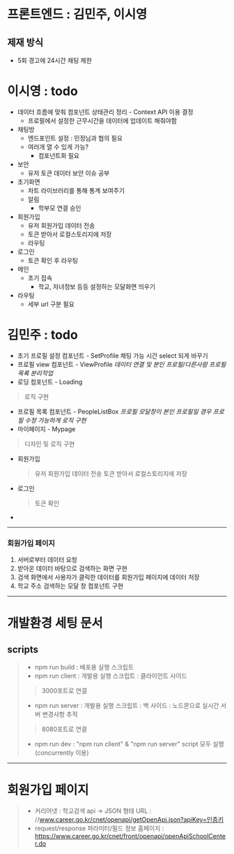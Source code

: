 # 프론트엔드 : 김민주, 이시영      

## 제재 방식
* 5회 경고에 24시간 채팅 제한

# 이시영 : todo
* 데이터 흐름에 맞춰 컴포넌트 상태관리 정리 - Context API 이용 결정
    * 프로필에서 설정한 근무시간을 데이터에 업데이트 해줘야함
* 채팅방
    * 엔드포인트 설정 : 민정님과 협의 필요
    * 여러개 열 수 있게 가능?
        * 컴포넌트화 필요
* 보안
    * 유저 토큰 데이터 보안 이슈 공부
* 초기화면
    * 차트 라이브러리를 통해 통계 보여주기
    * 알림
        * 학부모 연결 승인
* 회원가입
    * 유저 회원가입 데이터 전송
    * 토큰 받아서 로컬스토리지에 저장
    * 라우팅
* 로그인
    * 토큰 확인 후 라우팅
* 메인
    * 초기 접속
        * 학교, 자녀정보 등등 설정하는 모달화면 띄우기
* 라우팅
    * 세부 url 구분 필요

# 김민주 : todo 
* 초기 프로필 설정 컴포넌트 - SetProfile
채팅 가능 시간 select 되게 바꾸기
* 프로필 view 컴포넌트 - ViewProfile
*데이터 연결 및 본인 프로필/다른사람 프로필 목록 분리작업*
* 로딩 컴포넌트 - Loading
 > 로직 구현
* 프로필 목록 컴포넌트 - PeopleListBox
*프로필 모달창이 본인 프로필일 경우 프로필 수정 가능하게 로직 구현* 
* 마이페이지 - Mypage
 > 디자인 및 로직 구현
* 회원가입
  > 유저 회원가입 데이터 전송
  토큰 받아서 로컬스토리지에 저장
* 로그인
  > 토큰 확인
* 
--- 
### 회원가입 페이지
1. 서버로부터 데이터 요청
2. 받아온 데이터 바탕으로 검색하는 화면 구현
3. 검색 화면에서 사용자가 클릭한 데이터를 회원가입 페이지에 데이터 저장
4. 학교 주소 검색하는 모달 창 컴포넌트 구현
***    
# 개발환경 세팅 문서
## scripts    
> * npm run build : 배포용 실행 스크립트
> * npm run client : 개발용 실행 스크립트 : 클라이언트 사이드
> > 3000포트로 연결
> * npm run server : 개발용 실행 스크립트 : 백 사이드 : 노드몬으로 실시간 서버 변경사항 추적
> > 8080포트로 연결
> * npm run dev : "npm run client" & "npm run server" script 모두 실행(concurrently 이용)
***    
# 회원가입 페이지
> * 커리어넷 : 학교검색 api -> JSON 형태 URL : //www.career.go.kr/cnet/openapi/getOpenApi.json?apiKey=인증키
> * request/response 파라미터/필드 정보 홈페이지 : https://www.career.go.kr/cnet/front/openapi/openApiSchoolCenter.do